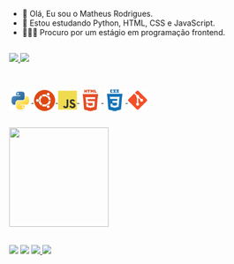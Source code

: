 - 👋 Olá, Eu sou o Matheus Rodrigues.
- 🌱 Estou estudando Python, HTML, CSS e JavaScript.
- 👨🏽‍💻 Procuro por um estágio em programação frontend.

##

<div>
  <a href="https://github.com/Mrodrigues02">
  <img heigth="180em" src="https://github-readme-stats.vercel.app/api?username=Mrodrigues02&show_icons=true&theme=dark&include_all_commits=true&count_private=true"/>
  <img heigth="180em" src="https://github-readme-stats.vercel.app/api/top-langs/?username=Mrodrigues02&layout=compact&langs_count=16&theme=dark"/>
</div>

 ##
  
<div style="display: inline_block"><br>
  <img align="center" alt="Matheus-Python" height="40" width="40" src="https://raw.githubusercontent.com/devicons/devicon/master/icons/python/python-original.svg">
  <img align="center" alt="Matheus-Ubuntu" heigth="30" width="40" src="https://raw.githubusercontent.com/devicons/devicon/master/icons/ubuntu/ubuntu-plain.svg">
  <img align="center" alt="Matheus-JavaScript" heigth="30" width="35" src="https://raw.githubusercontent.com/devicons/devicon/master/icons/javascript/javascript-original.svg">
  <img align="center" alt="Matheus-HTML" heigth="40" width="40" src="https://raw.githubusercontent.com/devicons/devicon/master/icons/html5/html5-plain-wordmark.svg">
  <img align="center" alt="Matheus-CSS" heigth="40" width="40" src="https://raw.githubusercontent.com/devicons/devicon/master/icons/css3/css3-plain-wordmark.svg">
<img align="center" alt="Matheus-Git" heigth="35" width="35" src="https://raw.githubusercontent.com/devicons/devicon/master/icons/git/git-plain.svg">

     
##
  
  <a href="https://www.facebook.com/profile.php?id=100006413371870"><img src="https://i.picasion.com/pic91/56ee6bc466dac4ac78fea32a407c1c81.gif" width="180" height="180" border="" alt="" /></a><br /><a href="https://picasion.com/"></a>
  
 ##
  
<div>
  </a>
  <a href="https://matheus.r.d@hotmail.com"><img src="https://img.shields.io/badge/Microsoft_Outlook-0078D4?style=for-the-badge&logo=microsoft-outlook&logoColor=white" target="_blank"></a>
  <a href="https://www.linkedin.com/in/matheus-rodrigues-090a42219" target="_blank"><img src="https://img.shields.io/badge/LinkedIn-0077B5?style=for-the-badge&logo=linkedin&logoColor=white" target="_blank"></a>
  <a href="https://www.facebook.com/profile.php?id=100006413371870" target="_blank"><img src="https://img.shields.io/badge/Facebook-1877F2?style=for-the-badge&logo=facebook&logoColor=white" target="_blank"</a>
  <a href="https://discord.com/channels/@me" target="_blank"><img src="https://img.shields.io/badge/Discord-7289DA?style=for-the-badge&logo=discord&logoColor=white" target="_blank"</a>
 </div>
